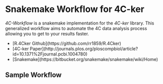 # Snakemake Workflow for 4C-ker

*4C-Workflow* is a snakemake implementation for the *4C-ker* library.
This generalized workflow aims to automate the 4C data analysis process allowing
you to get to your results faster. 

<ul>
<li>[R.4Cker Github](https://github.com/rr1859/R.4Cker)</li>
<li>[4C-ker Paper](http://journals.plos.org/ploscompbiol/article?id=10.1371%2Fjournal.pcbi.1004780)</li>
<li>[Snakemake](https://bitbucket.org/snakemake/snakemake/wiki/Home)</li>
</ul>

## Sample Workflow
